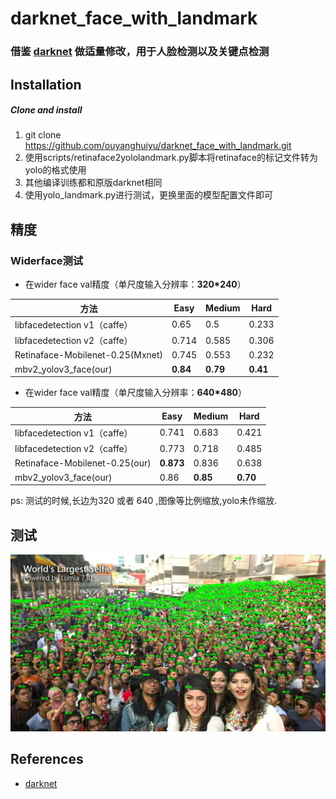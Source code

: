 # darknet_face_with_landmark
### 借鉴 [darknet](https://github.com/AlexeyAB/darknet) 做适量修改，用于人脸检测以及关键点检测


## Installation
##### Clone and install
1. git clone https://github.com/ouyanghuiyu/darknet_face_with_landmark.git
2. 使用scripts/retinaface2yololandmark.py脚本将retinaface的标记文件转为yolo的格式使用
3. 其他编译训练都和原版darknet相同
4. 使用yolo_landmark.py进行测试，更换里面的模型配置文件即可


## 精度
### Widerface测试

 - 在wider face val精度（单尺度输入分辨率：**320*240**）
 
 方法|Easy|Medium|Hard
------|--------|----------|--------
libfacedetection v1（caffe）|0.65 |0.5       |0.233
libfacedetection v2（caffe）|0.714 |0.585       |0.306
Retinaface-Mobilenet-0.25(Mxnet)  |0.745|0.553|0.232
mbv2_yolov3_face(our)  |**0.84**|**0.79**|**0.41**
- 在wider face val精度（单尺度输入分辨率：**640*480**） 

方法|Easy|Medium|Hard 
------|--------|----------|--------
libfacedetection v1（caffe）|0.741 |0.683       |0.421
libfacedetection v2（caffe）|0.773 |0.718       |0.485
Retinaface-Mobilenet-0.25(our)  |**0.873**|0.836|0.638
mbv2_yolov3_face(our)  |0.86|**0.85**|**0.70**

ps: 测试的时候,长边为320 或者 640 ,图像等比例缩放,yolo未作缩放.

## 测试
<p align="center"><img src="test_imgs/output/selfie.jpg"\></p>







## References
- [darknet](https://github.com/AlexeyAB/darknet)
